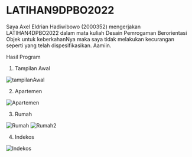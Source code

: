 # LATIHAN9DPBO2022

Saya Axel Eldrian Hadiwibowo (2000352) mengerjakan LATIHAN4DPBO2022 dalam mata kuliah Desain Pemrogaman Berorientasi Objek untuk keberkahanNya maka saya tidak melakukan kecurangan seperti yang telah dispesifikasikan. Aamiin.

Hasil Program

1. Tampilan Awal

![tampilanAwal](https://user-images.githubusercontent.com/91566708/163372117-0f9cd9d2-c2a0-4404-a91e-6b498f0321c9.png)

2. Apartemen

![Apartemen](https://user-images.githubusercontent.com/91566708/163372155-56374686-93b2-4c0e-b469-25c8e6a643aa.png)

3. Rumah

![Rumah](https://user-images.githubusercontent.com/91566708/163372320-a75cd650-7071-4b7f-aaf0-2471735c9822.png)
![Rumah2](https://user-images.githubusercontent.com/91566708/163372357-3c510aa8-a8c8-4417-b3ad-afcba3cb8b20.png)

4. Indekos

![Indekos](https://user-images.githubusercontent.com/91566708/163372442-5ae63bdd-8f21-4d25-86ee-36966d07ecb2.png)
